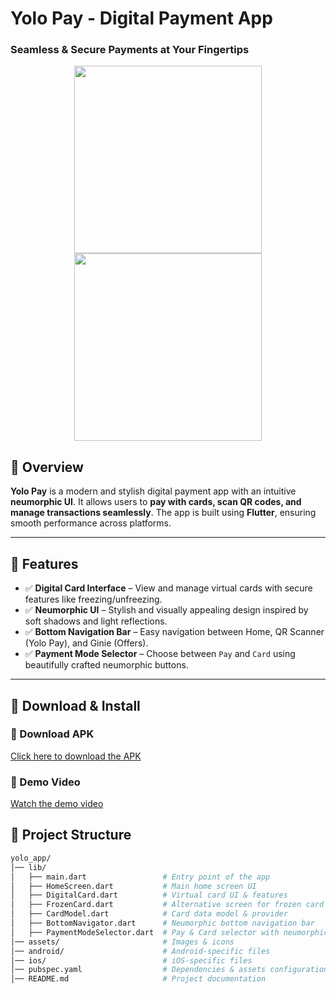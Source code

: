 # **Yolo Pay - Digital Payment App**  
### **Seamless & Secure Payments at Your Fingertips**  

<p align="center">  
  <img src="https://github.com/user-attachments/assets/32aa5de5-0ada-40fa-968b-71a390b3f998" width="300" />
  <img src="https://github.com/user-attachments/assets/6f8968e6-9704-442e-b57a-ac40cf60d06a" width="300" />
</p>

## **📌 Overview**  
**Yolo Pay** is a modern and stylish digital payment app with an intuitive **neumorphic UI**. It allows users to **pay with cards, scan QR codes, and manage transactions seamlessly**. The app is built using **Flutter**, ensuring smooth performance across platforms.  

---

## **🚀 Features**  
- ✅ **Digital Card Interface** – View and manage virtual cards with secure features like freezing/unfreezing.  
- ✅ **Neumorphic UI** – Stylish and visually appealing design inspired by soft shadows and light reflections.  
- ✅ **Bottom Navigation Bar** – Easy navigation between Home, QR Scanner (Yolo Pay), and Ginie (Offers).  
- ✅ **Payment Mode Selector** – Choose between `Pay` and `Card` using beautifully crafted neumorphic buttons.  

---

## 📲 Download & Install  

### 🔗 Download APK  
[Click here to download the APK](https://drive.google.com/file/d/1AMUNj-oy-MhxsTBKLSwfV7SeWFwsLI3r/view?usp=sharing)  

### 🎥 Demo Video  
[Watch the demo video](https://drive.google.com/file/d/18vG5IYGVS5IDvcMSloUUymqjXkbg8pPs/view?usp=sharing)  



## **📂 Project Structure**  

```bash
yolo_app/
│── lib/
│   ├── main.dart                 # Entry point of the app
│   ├── HomeScreen.dart           # Main home screen UI
│   ├── DigitalCard.dart          # Virtual card UI & features
│   ├── FrozenCard.dart           # Alternative screen for frozen card state
│   ├── CardModel.dart            # Card data model & provider
│   ├── BottomNavigator.dart      # Neumorphic bottom navigation bar
│   ├── PaymentModeSelector.dart  # Pay & Card selector with neumorphic buttons
│── assets/                       # Images & icons
│── android/                      # Android-specific files
│── ios/                          # iOS-specific files
│── pubspec.yaml                  # Dependencies & assets configuration
│── README.md                     # Project documentation
